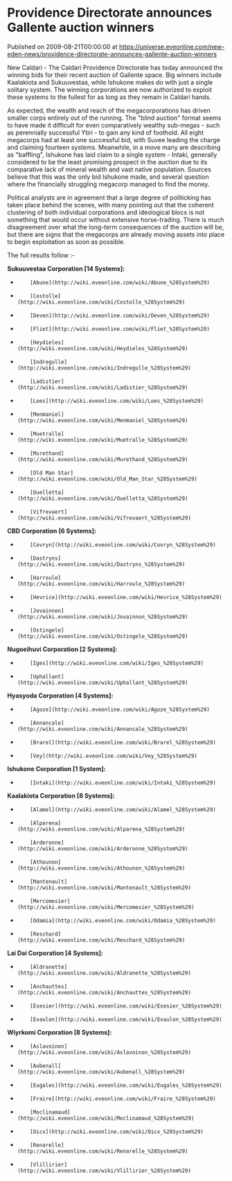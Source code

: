 # Providence Directorate announces Gallente auction winners
Published on 2009-08-21T00:00:00 at https://universe.eveonline.com/new-eden-news/providence-directorate-announces-gallente-auction-winners

New Caldari - The Caldari Providence Directorate has today announced the winning bids for their recent auction of Gallente space. Big winners include Kaalakiota and Sukuuvestaa, while Ishukone makes do with just a single solitary system. The winning corporations are now authorized to exploit these systems to the fullest for as long as they remain in Caldari hands.

As expected, the wealth and reach of the megacorporations has driven smaller corps entirely out of the running. The "blind auction" format seems to have made it difficult for even comparatively wealthy sub-megas - such as perennially successful Ytiri - to gain any kind of foothold. All eight megacorps had at least one successful bid, with Suvee leading the charge and claiming fourteen systems. Meanwhile, in a move many are describing as "baffling", Ishukone has laid claim to a single system - Intaki, generally considered to be the least promising prospect in the auction due to its comparative lack of mineral wealth and vast native population. Sources believe that this was the only bid Ishukone made, and several question where the financially struggling megacorp managed to find the money.

Political analysts are in agreement that a large degree of politicking has taken place behind the scenes, with many pointing out that the coherent clustering of both individual corporations and ideological blocs is not something that would occur without extensive horse-trading. There is much disagreement over what the long-term consequences of the auction will be, but there are signs that the megacorps are already moving assets into place to begin exploitation as soon as possible.

The full results follow :-

 

**Sukuuvestaa Corporation [14 Systems]:**

*         [Abune](http://wiki.eveonline.com/wiki/Abune_%28System%29)

*         [Costolle](http://wiki.eveonline.com/wiki/Costolle_%28System%29)

*         [Deven](http://wiki.eveonline.com/wiki/Deven_%28System%29)

*         [Fliet](http://wiki.eveonline.com/wiki/Fliet_%28System%29)

*         [Heydieles](http://wiki.eveonline.com/wiki/Heydieles_%28System%29)

*         [Indregulle](http://wiki.eveonline.com/wiki/Indregulle_%28System%29)

*         [Ladistier](http://wiki.eveonline.com/wiki/Ladistier_%28System%29)

*         [Loes](http://wiki.eveonline.com/wiki/Loes_%28System%29)

*         [Menmaniel](http://wiki.eveonline.com/wiki/Menmaniel_%28System%29)

*         [Muetralle](http://wiki.eveonline.com/wiki/Muetralle_%28System%29)

*         [Murethand](http://wiki.eveonline.com/wiki/Murethand_%28System%29)

*         [Old Man Star](http://wiki.eveonline.com/wiki/Old_Man_Star_%28System%29)

*         [Ouelletta](http://wiki.eveonline.com/wiki/Ouelletta_%28System%29)

*         [Vifrevaert](http://wiki.eveonline.com/wiki/Vifrevaert_%28System%29)

**CBD Corporation [6 Systems]:**

*         [Covryn](http://wiki.eveonline.com/wiki/Covryn_%28System%29)

*         [Dastryns](http://wiki.eveonline.com/wiki/Dastryns_%28System%29)

*         [Harroule](http://wiki.eveonline.com/wiki/Harroule_%28System%29)

*         [Hevrice](http://wiki.eveonline.com/wiki/Hevrice_%28System%29)

*         [Jovainnon](http://wiki.eveonline.com/wiki/Jovainnon_%28System%29)

*         [Ostingele](http://wiki.eveonline.com/wiki/Ostingele_%28System%29)

**Nugoeihuvi Corporation [2 Systems]:**

*         [Iges](http://wiki.eveonline.com/wiki/Iges_%28System%29)

*         [Uphallant](http://wiki.eveonline.com/wiki/Uphallant_%28System%29)

**Hyasyoda Corporation [4 Systems]:**

*         [Agoze](http://wiki.eveonline.com/wiki/Agoze_%28System%29)

*         [Annancale](http://wiki.eveonline.com/wiki/Annancale_%28System%29)

*         [Brarel](http://wiki.eveonline.com/wiki/Brarel_%28System%29)

*         [Vey](http://wiki.eveonline.com/wiki/Vey_%28System%29)

**Ishukone Corporation [1 System]:**

*         [Intaki](http://wiki.eveonline.com/wiki/Intaki_%28System%29)

**Kaalakiota Corporation [8 Systems]:**

*         [Alamel](http://wiki.eveonline.com/wiki/Alamel_%28System%29)

*         [Alparena](http://wiki.eveonline.com/wiki/Alparena_%28System%29)

*         [Arderonne](http://wiki.eveonline.com/wiki/Arderonne_%28System%29)

*         [Athounon](http://wiki.eveonline.com/wiki/Athounon_%28System%29)

*         [Mantenault](http://wiki.eveonline.com/wiki/Mantenault_%28System%29)

*         [Mercomesier](http://wiki.eveonline.com/wiki/Mercomesier_%28System%29)

*         [Odamia](http://wiki.eveonline.com/wiki/Odamia_%28System%29)

*         [Reschard](http://wiki.eveonline.com/wiki/Reschard_%28System%29)

**Lai Dai Corporation [4 Systems]:**

*         [Aldranette](http://wiki.eveonline.com/wiki/Aldranette_%28System%29)

*         [Anchauttes](http://wiki.eveonline.com/wiki/Anchauttes_%28System%29)

*         [Esesier](http://wiki.eveonline.com/wiki/Esesier_%28System%29)

*         [Evaulon](http://wiki.eveonline.com/wiki/Evaulon_%28System%29)

**Wiyrkomi Corporation [8 Systems]:**

*         [Aslavoinon](http://wiki.eveonline.com/wiki/Aslavoinon_%28System%29)

*         [Aubenall](http://wiki.eveonline.com/wiki/Aubenall_%28System%29)

*         [Eugales](http://wiki.eveonline.com/wiki/Eugales_%28System%29)

*         [Fraire](http://wiki.eveonline.com/wiki/Fraire_%28System%29)

*         [Moclinamaud](http://wiki.eveonline.com/wiki/Moclinamaud_%28System%29)

*         [Oicx](http://wiki.eveonline.com/wiki/Oicx_%28System%29)

*         [Renarelle](http://wiki.eveonline.com/wiki/Renarelle_%28System%29)

*         [Vlillirier](http://wiki.eveonline.com/wiki/Vlillirier_%28System%29)
